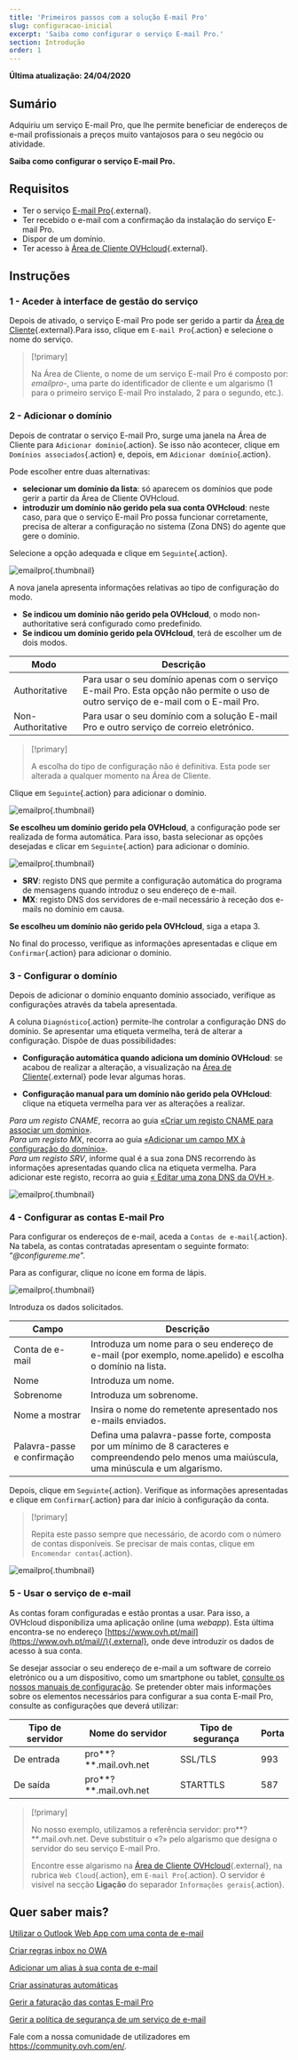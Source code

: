 ```yaml
---
title: 'Primeiros passos com a solução E-mail Pro'
slug: configuracao-inicial
excerpt: 'Saiba como configurar o serviço E-mail Pro.'
section: Introdução
order: 1
---
```


**Última atualização: 24/04/2020**

## Sumário

Adquiriu um serviço E-mail Pro, que lhe permite beneficiar de endereços de e-mail profissionais a preços muito vantajosos para o seu negócio ou atividade.

**Saiba como configurar o serviço E-mail Pro.**

## Requisitos

- Ter o serviço [E-mail Pro](https://www.ovhcloud.com/pt/emails/email-pro/){.external}.
- Ter recebido o e-mail com a confirmação da instalação do serviço E-mail Pro.
- Dispor de um domínio.
- Ter acesso à [Área de Cliente OVHcloud](https://www.ovh.com/auth/?action=gotomanager&from=https://www.ovh.pt/&ovhSubsidiary=pt){.external}.

## Instruções

### 1 - Aceder à interface de gestão do serviço

Depois de ativado, o serviço E-mail Pro pode ser gerido a partir da [Área de Cliente](https://www.ovh.com/auth/?action=gotomanager&from=https://www.ovh.pt/&ovhSubsidiary=pt){.external}.Para isso, clique em `E-mail Pro`{.action} e selecione o nome do serviço.

> [!primary]
>
> Na Área de Cliente, o nome de um serviço E-mail Pro é composto por: *emailpro-*, uma parte do identificador de cliente e um algarismo (1 para o primeiro serviço E-mail Pro instalado, 2 para o segundo, etc.).
>

### 2 - Adicionar o domínio

Depois de contratar o serviço E-mail Pro, surge uma janela na Área de Cliente para `Adicionar domínio`{.action}. Se isso não acontecer, clique em `Domínios associados`{.action} e, depois, em `Adicionar domínio`{.action}.

Pode escolher entre duas alternativas:

- **selecionar um domínio da lista**\: só aparecem os domínios que pode gerir a partir da Área de Cliente OVHcloud.
- **introduzir um domínio não gerido pela sua conta OVHcloud**\: neste caso, para que o serviço E-mail Pro possa funcionar corretamente, precisa de alterar a configuração no sistema (Zona DNS) do agente que gere o domínio.

Selecione a opção adequada e clique em `Seguinte`{.action}.

![emailpro](images/first_config_email_pro_add_domain.png){.thumbnail}

A nova janela apresenta informações relativas ao tipo de configuração do modo.

- **Se indicou um domínio não gerido pela OVHcloud**, o modo non-authoritative será configurado como predefinido.
- **Se indicou um domínio gerido pela OVHcloud**, terá de escolher um de dois modos.

|Modo|Descrição|
|---|---|
|Authoritative|Para usar o seu domínio apenas com o serviço E-mail Pro. Esta opção não permite o uso de outro serviço de e-mail com o E-mail Pro.|
|Non-Authoritative|Para usar o seu domínio com a solução E-mail Pro e outro serviço de correio eletrónico.| 

> [!primary]
>
> A escolha do tipo de configuração não é definitiva. Esta pode ser alterada a qualquer momento na Área de Cliente.
>

Clique em `Seguinte`{.action} para adicionar o domínio.

![emailpro](images/first_config_email_pro_add_domain_step2.png){.thumbnail}

**Se escolheu um domínio gerido pela OVHcloud**, a configuração pode ser realizada de forma automática. Para isso, basta selecionar as opções desejadas e clicar em `Seguinte`{.action} para adicionar o domínio.

![emailpro](images/first_config_email_pro_add_domain_step3.png){.thumbnail}

- **SRV**: registo DNS que permite a configuração automática do programa de mensagens quando introduz o seu endereço de e-mail.
- **MX**: registo DNS dos servidores de e-mail necessário à receção dos e-mails no domínio em causa.

**Se escolheu um domínio não gerido pela OVHcloud**, siga a etapa 3.

No final do processo, verifique as informações apresentadas e clique em `Confirmar`{.action} para adicionar o domínio.

### 3 - Configurar o domínio

Depois de adicionar o domínio enquanto domínio associado, verifique as configurações através da tabela apresentada.

A coluna `Diagnóstico`{.action} permite-lhe controlar a configuração DNS do domínio. Se apresentar uma etiqueta vermelha, terá de alterar a configuração. Dispõe de duas possibilidades:

- **Configuração automática quando adiciona um domínio OVHcloud**: se acabou de realizar a alteração, a visualização na [Área de Cliente](https://www.ovh.com/auth/?action=gotomanager&from=https://www.ovh.pt/&ovhSubsidiary=pt){.external} pode levar algumas horas.

- **Configuração manual para um domínio não gerido pela OVHcloud**: clique na etiqueta vermelha para ver as alterações a realizar.

 *Para um registo CNAME*, recorra ao guia [«Criar um registo CNAME para associar um domínio»](../../microsoft-collaborative-solutions/exchange_20132016_adicionar_um_campo_do_tipo_cname/). 
<br> *Para um registo MX*, recorra ao guia [«Adicionar um campo MX à configuração do domínio»](../../domains/e-mail-partilhado-manual-de-configuracao-mx-com-zona-dns-ovh/). 
<br> *Para um registo SRV*, informe qual é a sua zona DNS recorrendo às informações apresentadas quando clica na etiqueta vermelha. Para adicionar este registo, recorra ao guia [« Editar uma zona DNS da OVH »](../../domains/alojamento_partilhado_como_editar_a_minha_zona_dns/).

![emailpro](images/first_config_email_pro_configure_domain_update.png){.thumbnail}

### 4 - Configurar as contas E-mail Pro

Para configurar os endereços de e-mail, aceda a `Contas de e-mail`{.action}. Na tabela, as contas contratadas apresentam o seguinte formato: “*@configureme.me*”.

Para as configurar, clique no ícone em forma de lápis.

![emailpro](images/first_config_email_pro_configure_email_accounts.png){.thumbnail}

Introduza os dados solicitados.

|Campo|Descrição|
|---|---|
|Conta de e-mail|Introduza um nome para o seu endereço de e-mail (por exemplo, nome.apelido) e escolha o domínio na lista.|
|Nome|Introduza um nome.|
|Sobrenome|Introduza um sobrenome.|
|Nome a mostrar|Insira o nome do remetente apresentado nos e-mails enviados.|
|Palavra-passe e confirmação|Defina uma palavra-passe forte, composta por um mínimo de 8 caracteres e compreendendo pelo menos uma maiúscula, uma minúscula e um algarismo.| 

Depois, clique em `Seguinte`{.action}. Verifique as informações apresentadas e clique em `Confirmar`{.action} para dar início à configuração da conta.

> [!primary]
>
> Repita este passo sempre que necessário, de acordo com o número de contas disponíveis. Se precisar de mais contas, clique em `Encomendar contas`{.action}.
>

![emailpro](images/first_config_email_pro_configure_email_accounts_step2.png){.thumbnail}

### 5 - Usar o serviço de e-mail

As contas foram configuradas e estão prontas a usar. Para isso, a OVHcloud disponibiliza uma aplicação online (uma *webapp*). Esta última encontra-se no endereço [https://www.ovh.pt/mail](https://www.ovh.pt/mail//){.external}, onde deve introduzir os dados de acesso à sua conta.

Se desejar associar o seu endereço de e-mail a um software de correio eletrónico ou a um dispositivo, como um smartphone ou tablet, [consulte os nossos manuais de configuração](../). Se pretender obter mais informações sobre os elementos necessários para configurar a sua conta E-mail Pro, consulte as configurações que deverá utilizar:

|Tipo de servidor|Nome do servidor|Tipo de segurança|Porta|
|---|---|---|---|
|De entrada|pro**?**.mail.ovh.net|SSL/TLS|993|
|De saída|pro**?**.mail.ovh.net|STARTTLS|587|

> [!primary]
>
> No nosso exemplo, utilizamos a referência servidor: pro**?**.mail.ovh.net. Deve substituir o «?» pelo algarismo que designa o servidor do seu serviço E-mail Pro.
> 
> Encontre esse algarismo na [Área de Cliente OVHcloud](https://www.ovh.com/auth/?action=gotomanager&from=https://www.ovh.pt/&ovhSubsidiary=pt){.external}, na rubrica `Web Cloud`{.action}, em `E-mail Pro`{.action}. O servidor é visível na secção **Ligação** do separador `Informações gerais`{.action}.
> 

## Quer saber mais?

[Utilizar o Outlook Web App com uma conta de e-mail](https://docs.ovh.com/pt/microsoft-collaborative-solutions/exchange_2016_guia_de_utilizacao_do_outlook_web_app/)

[Criar regras inbox no OWA](https://docs.ovh.com/pt/microsoft-collaborative-solutions/criar-regras-inbox-no-owa/)

[Adicionar um alias à sua conta de e-mail](https://docs.ovh.com/pt/microsoft-collaborative-solutions/email-alias/)

[Criar assinaturas automáticas](https://docs.ovh.com/pt/microsoft-collaborative-solutions/exchange_20132016_assinatura_automatica_-_disclaimer/)

[Gerir a faturação das contas E-mail Pro](https://docs.ovh.com/pt/emails-pro/gestao-faturacao-emailpro/)

[Gerir a política de segurança de um serviço de e-mail](https://docs.ovh.com/pt/microsoft-collaborative-solutions/gerir-politica-de-seguranca-palavra-passe/)

Fale com a nossa comunidade de utilizadores em <https://community.ovh.com/en/>.